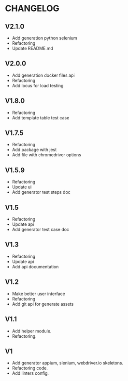# CHANGELOG

## V2.1.0
* Add generation python selenium
* Refactoring
* Update README.md

## V2.0.0
* Add generation docker files api
* Refactoring
* Add locus for load testing

## V1.8.0
* Refactoring
* Add template table test case

## V1.7.5
* Refactoring
* Add package with jest
* Add file with chromedriver options

## V1.5.9
* Refactoring
* Update ui
* Add generator test steps doc

## V1.5
* Refactoring
* Update api
* Add generator test case doc

## V1.3
* Refactoring
* Update api
* Add api documentation

## V1.2
* Make better user interface
* Refactoring
* Add git api for generate assets

## V1.1
* Add helper module.
* Refactoring.

## V1
* Add generator appium, slenium, webdriver.io skeletons.
* Refactoring code.
* Add linters config.
